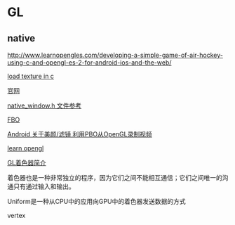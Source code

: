 # GL

## native

http://www.learnopengles.com/developing-a-simple-game-of-air-hockey-using-c-and-opengl-es-2-for-android-ios-and-the-web/

[load texture in c](http://www.learnopengles.com/loading-a-png-into-memory-and-displaying-it-as-a-texture-with-opengl-es-2-using-almost-the-same-code-on-ios-android-and-emscripten/)

[官网](https://www.khronos.org/registry/OpenGL-Refpages/)

[native_window.h 文件参考](https://developer.android.com/ndk/reference/native__window_8h.html?hl=zh-cn)



[FBO](https://www.tuicool.com/wx/n26R3i6)



[Android 关于美颜/滤镜 利用PBO从OpenGL录制视频](https://www.tuicool.com/wx/jQzQju)



[learn opengl](https://learnopengl-cn.readthedocs.io/zh/latest/)



[GL着色器简介](https://learnopengl-cn.readthedocs.io/zh/latest/01%20Getting%20started/05%20Shaders/)

着色器也是一种非常独立的程序，因为它们之间不能相互通信；它们之间唯一的沟通只有通过输入和输出。

Uniform是一种从CPU中的应用向GPU中的着色器发送数据的方式



vertex



